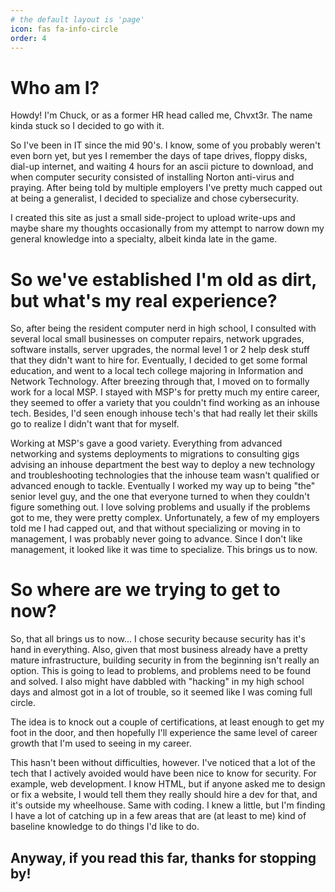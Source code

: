 ```yaml
---
# the default layout is 'page'
icon: fas fa-info-circle
order: 4
---
```


# Who am I?

Howdy! I'm Chuck, or as a former HR head called me, Chvxt3r. The name kinda stuck so I decided to go with it. 

So I've been in IT since the mid 90's. I know, some of you probably weren't even born yet, but yes I remember the days of tape drives,
floppy disks, dial-up internet, and waiting 4 hours for an ascii picture to download, and when computer security consisted of installing
Norton anti-virus and praying. After being told by multiple employers I've pretty much capped out at being a 
generalist, I decided to specialize and chose cybersecurity.

I created this site as just a small side-project to upload write-ups and maybe share my thoughts occasionally from my attempt to
narrow down my general knowledge into a specialty, albeit kinda late in the game.

# So we've established I'm old as dirt, but what's my real experience?

So, after being the resident computer nerd in high school, I consulted with several local small businesses on computer repairs, network
upgrades, software installs, server upgrades, the normal level 1 or 2 help desk stuff that they didn't want to hire for. Eventually, I
decided to get some formal education, and went to a local tech college majoring in Information and Network Technology. After breezing
through that, I moved on to formally work for a local MSP. I stayed with MSP's for pretty much my entire career, they seemed to offer
a variety that you couldn't find working as an inhouse tech. Besides, I'd seen enough inhouse tech's that had really let their skills
go to realize I didn't want that for myself.

Working at MSP's gave a good variety. Everything from advanced networking and systems deployments to migrations to consulting gigs
advising an inhouse department the best way to deploy a new technology and troubleshooting technologies that the inhouse team wasn't
qualified or advanced enough to tackle. Eventually I worked my way up to being "the" senior level guy, and the one that everyone
turned to when they couldn't figure something out. I love solving problems and usually if the problems got to me, they were pretty
complex. Unfortunately, a few of my employers told me I had capped out, and that without specializing or moving in to management, I
was probably never going to advance. Since I don't like management, it looked like it was time to specialize. This brings us to now.

# So where are we trying to get to now?

So, that all brings us to now... I chose security because security has it's hand in everything. Also, given that most business already
have a pretty mature infrastructure, building security in from the beginning isn't really an option. This is going to lead to problems,
and problems need to be found and solved. I also might have dabbled with "hacking" in my high school days and almost got in a lot of 
trouble, so it seemed like I was coming full circle. 

The idea is to knock out a couple of certifications, at least enough to get my foot in the door, and then hopefully I'll experience
the same level of career growth that I'm used to seeing in my career. 

This hasn't been without difficulties, however. I've noticed that a lot of the tech that I actively avoided would have been nice to know
for security. For example, web development. I know HTML, but if anyone asked me to design or fix a website, I would tell them they
really should hire a dev for that, and it's outside my wheelhouse. Same with coding. I knew a little, but I'm finding I have a lot of
catching up in a few areas that are (at least to me) kind of baseline knowledge to do things I'd like to do.

## Anyway, if you read this far, thanks for stopping by!
